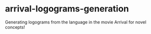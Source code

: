 # arrival-logograms-generation
Generating logograms from the language in the movie Arrival for novel concepts! 
